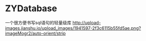 # ZYDatabase
一个很方便书写sql语句的轻量级库
http://upload-images.jianshu.io/upload_images/1941597-2f3c6115b55fd5ae.png?imageMogr2/auto-orient/strip
